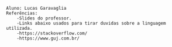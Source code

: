     Aluno: Lucas Garavaglia
    Referências: 
        -Slides do professor.
        -Links abaixo usados para tirar duvidas sobre a linguagem utilizada.
        -https://stackoverflow.com/
        -https://www.guj.com.br/